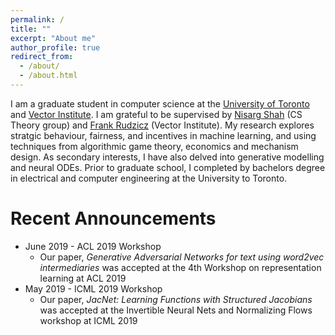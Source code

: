 ```yaml
---
permalink: /
title: ""
excerpt: "About me"
author_profile: true
redirect_from: 
  - /about/
  - /about.html
---
```


I am a graduate student in computer science at the [University of Toronto]() and [Vector Institute](https://vectorinstitute.ai/). 
I am grateful to be supervised by [Nisarg Shah](http://www.cs.toronto.edu/~nisarg/) \(CS Theory group\) and [Frank Rudzicz](http://www.cs.toronto.edu/~frank/) \(Vector Institute\). 
My research explores stratgic behaviour, fairness, and incentives in machine learning, and using techniques from algorithmic game theory, economics and mechanism design. 
As secondary interests, I have also delved into generative modelling and neural ODEs. 
Prior to graduate school, I completed by bachelors degree in electrical and computer engineering at the University to Toronto.

Recent Announcements 
======
* June 2019 - ACL 2019 Workshop
    * Our paper, *Generative Adversarial Networks for text using word2vec intermediaries* was accepted at the 4th Workshop on representation learning at ACL 2019
* May 2019 - ICML 2019 Workshop
    * Our paper, *JacNet: Learning Functions with Structured Jacobians* was accepted at the Invertible Neural Nets and Normalizing Flows workshop at ICML 2019

